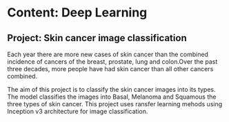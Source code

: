 #  Content: Deep Learning
## Project: Skin cancer image classification


Each year there are more new cases of skin cancer than the combined incidence of cancers of the breast, prostate, lung and colon.Over the past three decades, more people have had skin cancer than all other cancers combined.

The aim of this project is to classify the skin cancer images into its types. The model classifies the images into Basal, Melanoma and Squamous the three types of skin cancer. This project uses ransfer learning mehods using Inception v3 architecture for image classification.
